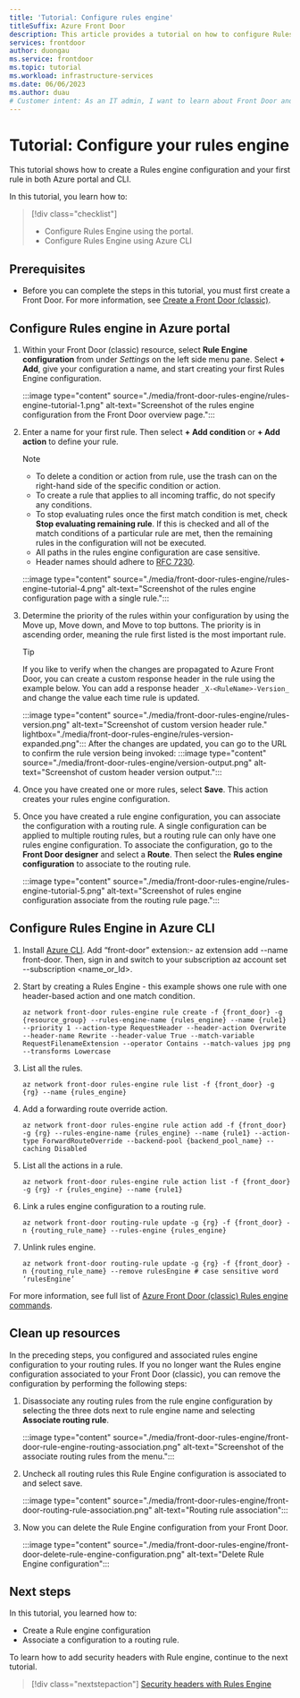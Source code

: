 ```yaml
---
title: 'Tutorial: Configure rules engine'
titleSuffix: Azure Front Door
description: This article provides a tutorial on how to configure Rules engine in both the Azure portal and Azure CLI.
services: frontdoor
author: duongau
ms.service: frontdoor
ms.topic: tutorial
ms.workload: infrastructure-services
ms.date: 06/06/2023
ms.author: duau 
# Customer intent: As an IT admin, I want to learn about Front Door and how to configure Rules Engine feature via the Azure portal or Azure CLI. 
---
```


# Tutorial: Configure your rules engine

This tutorial shows how to create a Rules engine configuration and your first rule in both Azure portal and CLI. 

In this tutorial, you learn how to:
> [!div class="checklist"]
> - Configure Rules Engine using the portal.
> - Configure Rules Engine using Azure CLI

## Prerequisites

* Before you can complete the steps in this tutorial, you must first create a Front Door. For more information, see [Create a Front Door (classic)](quickstart-create-front-door.md).

## Configure Rules engine in Azure portal

1. Within your Front Door (classic) resource, select **Rule Engine configuration** from under *Settings* on the left side menu pane. Select **+ Add**, give your configuration a name, and start creating your first Rules Engine configuration.

    :::image type="content" source="./media/front-door-rules-engine/rules-engine-tutorial-1.png" alt-text="Screenshot of the rules engine configuration from the Front Door overview page.":::


1. Enter a name for your first rule. Then select **+ Add condition** or **+ Add action** to define your rule.
    
    > [!NOTE]
    > - To delete a condition or action from rule, use the trash can on the right-hand side of the specific condition or action.
    > - To create a rule that applies to all incoming traffic, do not specify any conditions.
    > - To stop evaluating rules once the first match condition is met, check **Stop evaluating remaining rule**. If this is checked and all of the match conditions of a particular rule are met, then the remaining rules in the configuration will not be executed.
    > - All paths in the rules engine configuration are case sensitive.
    > - Header names should adhere to [RFC 7230](https://datatracker.ietf.org/doc/html/rfc7230#section-3.2.6).

    :::image type="content" source="./media/front-door-rules-engine/rules-engine-tutorial-4.png" alt-text="Screenshot of the rules engine configuration page with a single rule.":::

1. Determine the priority of the rules within your configuration by using the Move up, Move down, and Move to top buttons. The priority is in ascending order, meaning the rule first listed is the most important rule.


    > [!TIP]
    > If you like to verify when the changes are propagated to Azure Front Door, you can create a custom response header in the rule using the example below. You can add a response header `_X-<RuleName>-Version_`  and change the value each time rule is updated.
    >  
    > :::image type="content" source="./media/front-door-rules-engine/rules-version.png" alt-text="Screenshot of custom version header rule." lightbox="./media/front-door-rules-engine/rules-version-expanded.png":::
    > After the changes are updated, you can go to the URL to confirm the rule version being invoked: 
    > :::image type="content" source="./media/front-door-rules-engine/version-output.png" alt-text="Screenshot of custom header version output.":::


1. Once you have created one or more rules, select **Save**. This action creates your rules engine configuration.

1. Once you have created a rule engine configuration, you can associate the configuration with a routing rule. A single configuration can be applied to multiple routing rules, but a routing rule can only have one rules engine configuration. To associate the configuration, go to the **Front Door designer** and select a **Route**. Then select the **Rules engine configuration** to associate to the routing rule.

    :::image type="content" source="./media/front-door-rules-engine/rules-engine-tutorial-5.png" alt-text="Screenshot of rules engine configuration associate from the routing rule page.":::

## Configure Rules Engine in Azure CLI

1. Install [Azure CLI](/cli/azure/install-azure-cli). Add “front-door” extension:- az extension add --name front-door. Then, sign in and switch to your subscription az account set --subscription <name_or_Id>.

1. Start by creating a Rules Engine - this example shows one rule with one header-based action and one match condition. 

    ```azurecli-interactive
    az network front-door rules-engine rule create -f {front_door} -g {resource_group} --rules-engine-name {rules_engine} --name {rule1} --priority 1 --action-type RequestHeader --header-action Overwrite --header-name Rewrite --header-value True --match-variable RequestFilenameExtension --operator Contains --match-values jpg png --transforms Lowercase
    ```

1. List all the rules. 

    ```azurecli-interactive
    az network front-door rules-engine rule list -f {front_door} -g {rg} --name {rules_engine}
    ```

1. Add a forwarding route override action. 

    ```azurecli-interactive
    az network front-door rules-engine rule action add -f {front_door} -g {rg} --rules-engine-name {rules_engine} --name {rule1} --action-type ForwardRouteOverride --backend-pool {backend_pool_name} --caching Disabled
    ```

1. List all the actions in a rule. 

    ```azurecli-interactive
    az network front-door rules-engine rule action list -f {front_door} -g {rg} -r {rules_engine} --name {rule1}
    ```

1. Link a rules engine configuration to a routing rule.  

    ```azurecli-interactive
    az network front-door routing-rule update -g {rg} -f {front_door} -n {routing_rule_name} --rules-engine {rules_engine}
    ```

1. Unlink rules engine. 

    ```azurecli-interactive
    az network front-door routing-rule update -g {rg} -f {front_door} -n {routing_rule_name} --remove rulesEngine # case sensitive word ‘rulesEngine’
    ```

For more information, see full list of [Azure Front Door (classic) Rules engine commands](/cli/azure/network/front-door/rules-engine).   

## Clean up resources

In the preceding steps, you configured and associated rules engine configuration to your routing rules. If you no longer want the Rules engine configuration associated to your Front Door (classic), you can remove the configuration by performing the following steps:

1. Disassociate any routing rules from the rule engine configuration by selecting the three dots next to rule engine name and selecting **Associate routing rule**.

    :::image type="content" source="./media/front-door-rules-engine/front-door-rule-engine-routing-association.png" alt-text="Screenshot of the associate routing rules from the menu.":::

1. Uncheck all routing rules this Rule Engine configuration is associated to and select save.

    :::image type="content" source="./media/front-door-rules-engine/front-door-routing-rule-association.png" alt-text="Routing rule association":::

1. Now you can delete the Rule Engine configuration from your Front Door.

    :::image type="content" source="./media/front-door-rules-engine/front-door-delete-rule-engine-configuration.png" alt-text="Delete Rule Engine configuration":::

## Next steps

In this tutorial, you learned how to:

* Create a Rule engine configuration
* Associate a configuration to a routing rule.

To learn how to add security headers with Rule engine, continue to the next tutorial.

> [!div class="nextstepaction"]
> [Security headers with Rules Engine](front-door-security-headers.md)
